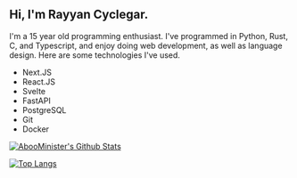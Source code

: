## Hi, I'm Rayyan Cyclegar.

I'm a 15 year old programming enthusiast. I've programmed in Python, Rust, C, and Typescript, and enjoy doing web development, as well as language design. Here are some technologies I've used.

* Next.JS
* React.JS
* Svelte
* FastAPI
* PostgreSQL
* Git
* Docker

[![AbooMinister's Github Stats](https://github-readme-stats.vercel.app/api?username=AbooMinister25&theme=material-palenight&show_icons=true)](https://github.com/anuraghazra/github-readme-stats) 

[![Top Langs](https://github-readme-stats.vercel.app/api/top-langs/?username=AbooMinister25&theme=material-palenight)](https://github.com/anuraghazra/github-readme-stats)

